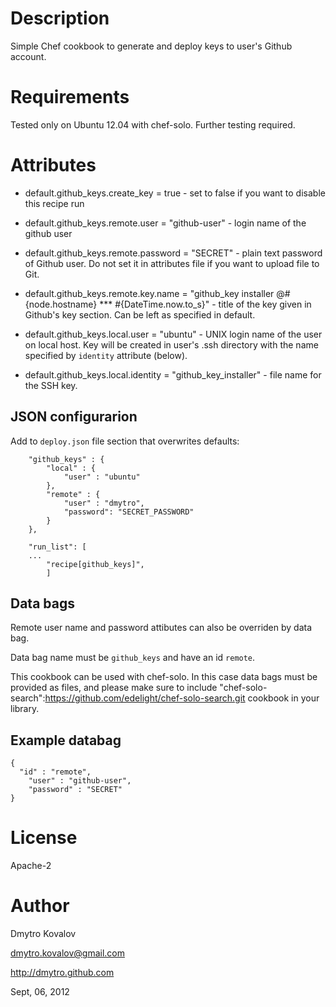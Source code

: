 Description
===========

Simple Chef cookbook to generate and deploy keys to user's Github account.

Requirements
============

Tested only on Ubuntu 12.04 with chef-solo. Further testing required.

Attributes
==========


* default.github_keys.create_key = true - set to false if you want to disable this recipe run

* default.github_keys.remote.user = "github-user" - login name of the github user

* default.github_keys.remote.password = "SECRET" - plain text password of Github user. Do not set it in attributes file if you want to upload file to Git.

* default.github_keys.remote.key.name = "github_key installer @#{node.hostname} *** #{DateTime.now.to_s}" - title of the key given in Github's key section. Can be left as specified in default.

* default.github_keys.local.user = "ubuntu"  - UNIX login name of the user on local host. Key will be created in user's .ssh directory with the name specified by `identity` attribute (below).

* default.github_keys.local.identity = "github_key_installer" - file name for the SSH key.


JSON configurarion
------------------

Add to `deploy.json` file section that overwrites defaults:

````
    "github_keys" : {
        "local" : {
            "user" : "ubuntu"
        },
        "remote" : {
            "user" : "dmytro",
            "password": "SECRET_PASSWORD"
        }
    },                 

    "run_list": [
    ...
        "recipe[github_keys]",
        ]
````

Data bags
---------

Remote user name and password attibutes can also be overriden by data bag. 

Data bag name must be `github_keys` and have an id `remote`.

This cookbook can be used with chef-solo. In this case data bags must be provided as files, and please make sure to include "chef-solo-search":https://github.com/edelight/chef-solo-search.git cookbook in your library.

## Example databag

````
{ 
  "id" : "remote",
    "user" : "github-user",
    "password" : "SECRET"
}
````



License
=======

Apache-2

Author
======

Dmytro Kovalov

dmytro.kovalov@gmail.com

http://dmytro.github.com

Sept, 06, 2012

